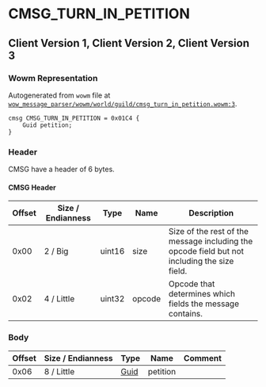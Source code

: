 # CMSG_TURN_IN_PETITION

## Client Version 1, Client Version 2, Client Version 3

### Wowm Representation

Autogenerated from `wowm` file at [`wow_message_parser/wowm/world/guild/cmsg_turn_in_petition.wowm:3`](https://github.com/gtker/wow_messages/tree/main/wow_message_parser/wowm/world/guild/cmsg_turn_in_petition.wowm#L3).
```rust,ignore
cmsg CMSG_TURN_IN_PETITION = 0x01C4 {
    Guid petition;
}
```
### Header

CMSG have a header of 6 bytes.

#### CMSG Header

| Offset | Size / Endianness | Type   | Name   | Description |
| ------ | ----------------- | ------ | ------ | ----------- |
| 0x00   | 2 / Big           | uint16 | size   | Size of the rest of the message including the opcode field but not including the size field.|
| 0x02   | 4 / Little        | uint32 | opcode | Opcode that determines which fields the message contains.|

### Body

| Offset | Size / Endianness | Type | Name | Comment |
| ------ | ----------------- | ---- | ---- | ------- |
| 0x06 | 8 / Little | [Guid](../types/packed-guid.md) | petition |  |

